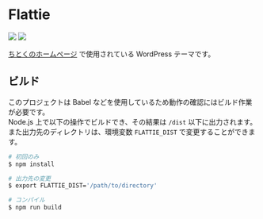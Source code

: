 Flattie
=======

[![][travis-badge]][travis-link]
[![][dependencies-badge]][dependencies-link]

[ちとくのホームページ](https://chitoku.jp/) で使用されている WordPress テーマです。

## ビルド

このプロジェクトは Babel などを使用しているため動作の確認にはビルド作業が必要です。  
Node.js 上で以下の操作でビルドでき、その結果は `/dist` 以下に出力されます。  
また出力先のディレクトリは、環境変数 `FLATTIE_DIST` で変更することができます。

```sh
# 初回のみ
$ npm install

# 出力先の変更
$ export FLATTIE_DIST='/path/to/directory'

# コンパイル
$ npm run build
```

[travis-link]:          https://travis-ci.org/chitoku-k/Flattie
[travis-badge]:         https://img.shields.io/travis/chitoku-k/Flattie.svg?style=flat-square
[dependencies-link]:    https://gemnasium.com/github.com/chitoku-k/Flattie
[dependencies-badge]:   https://img.shields.io/gemnasium/chitoku-k/Flattie.svg?style=flat-square
